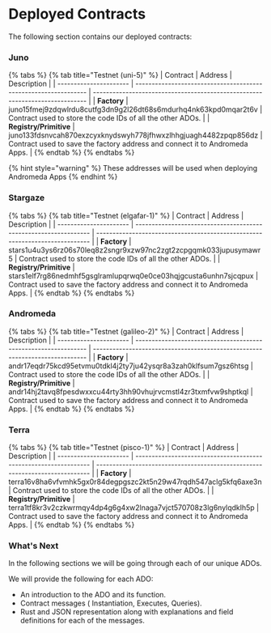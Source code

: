 # Deployed Contracts

The following section contains our deployed contracts:

### Juno

{% tabs %}
{% tab title="Testnet (uni-5)" %}
| Contract               | Address                                                         | Description                                                                  |
| ---------------------- | --------------------------------------------------------------- | ---------------------------------------------------------------------------- |
| **Factory**            | juno15fmej9zdqwlrdu8cutfg3dn9g2l26dt68s6mdurhq4nk63kpd0mqar2t6v | Contract used to store the code IDs of all the other ADOs.                   |
| **Registry/Primitive** | juno133fdsnvcah870exzcyxknydswyh778jfhwxzlhhgjuagh4482zpqp856dz | Contract used to save the factory address and connect it to Andromeda Apps.  |
{% endtab %}
{% endtabs %}

{% hint style="warning" %}
These addresses will be used when deploying Andromeda Apps
{% endhint %}

### Stargaze

{% tabs %}
{% tab title="Testnet (elgafar-1)" %}
| Contract               | Address                                                          | Description                                                                  |
| ---------------------- | ---------------------------------------------------------------- | ---------------------------------------------------------------------------- |
| **Factory**            | stars1u4u3ys6rz06s70leq8z2sngr9xzw97nc2zgt2zcpgqmk033jupusymawr5 | Contract used to store the code IDs of all the other ADOs.                   |
| **Registry/Primitive** | stars1elf7rg86nedmhf5gsglramlupqrwq0e0ce03hqjgcusta6unhn7sjcqpux | Contract used to save the factory address and connect it to Andromeda Apps.  |
{% endtab %}
{% endtabs %}

### Andromeda

{% tabs %}
{% tab title="Testnet (galileo-2)" %}
| Contract               | Address                                                         | Description                                                                  |
| ---------------------- | --------------------------------------------------------------- | ---------------------------------------------------------------------------- |
| **Factory**            | andr17eqdr75kcd95etvmu0tdkl4j2ty7ju42ysqr8a3zah0klfsum7gsz6htsg | Contract used to store the code IDs of all the other ADOs.                   |
| **Registry/Primitive** | andr14hj2tavq8fpesdwxxcu44rty3hh90vhujrvcmstl4zr3txmfvw9shptkql | Contract used to save the factory address and connect it to Andromeda Apps.  |
{% endtab %}
{% endtabs %}

### Terra

{% tabs %}
{% tab title="Testnet (pisco-1)" %}
| Contract               | Address                                                          | Description                                                                  |
| ---------------------- | ---------------------------------------------------------------- | ---------------------------------------------------------------------------- |
| **Factory**            | terra16v8ha6vfvmhk5gx0r84degpgszc2kt5n29w47rqdh547aclg5kfq6axe3n | Contract used to store the code IDs of all the other ADOs.                   |
| **Registry/Primitive** | terra1tf8kr3v2czkwrmqy4dp4g6g4xw2lnaga7vjct570708z3lg6nylqdklh5p | Contract used to save the factory address and connect it to Andromeda Apps.  |
{% endtab %}
{% endtabs %}

### What's Next

In the following sections we will be going through each of our unique ADOs.

We will provide the following for each ADO:

* An introduction to the ADO and its function.
* Contract messages ( Instantiation, Executes, Queries).
* &#x20;Rust and JSON representation along with explanations and field definitions for each of the messages.
